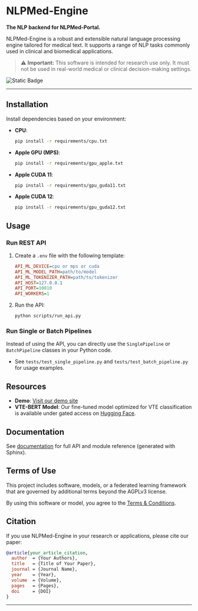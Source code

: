 <!--
SPDX-FileCopyrightText: Copyright (C) 2025 Omid Jafari <omidjafari.com>
SPDX-License-Identifier: AGPL-3.0-or-later

This program is free software: you can redistribute it and/or modify
it under the terms of the GNU Affero General Public License as published by
the Free Software Foundation, either version 3 of the License, or
(at your option) any later version.

This program is distributed in the hope that it will be useful,
but WITHOUT ANY WARRANTY; without even the implied warranty of
MERCHANTABILITY or FITNESS FOR A PARTICULAR PURPOSE.  See the
GNU Affero General Public License for more details.

You should have received a copy of the GNU Affero General Public License
along with this program.  If not, see <http://www.gnu.org/licenses/>.
-->

# NLPMed-Engine

**The NLP backend for NLPMed-Portal.**

NLPMed-Engine is a robust and extensible natural language processing engine tailored for medical text. It supports a range of NLP tasks commonly used in clinical and biomedical applications.

> ⚠️ **Important:** This software is intended for research use only. It must not be used in real-world medical or clinical decision-making settings.

![Static Badge](https://img.shields.io/badge/license-AGPLv3-blue)

---

## Installation

Install dependencies based on your environment:

- **CPU**:
  ```bash
  pip install -r requirements/cpu.txt
  ```

- **Apple GPU (MPS)**:
  ```bash
  pip install -r requirements/gpu_apple.txt
  ```

- **Apple CUDA 11**:
  ```bash
  pip install -r requirements/gpu_guda11.txt
  ```

- **Apple CUDA 12**:
  ```bash
  pip install -r requirements/gpu_guda12.txt
  ```

## Usage

### Run REST API

1. Create a `.env` file with the following template:

   ```ini
   API_ML_DEVICE=cpu or mps or cuda
   API_ML_MODEL_PATH=path/to/model
   API_ML_TOKENIZER_PATH=path/to/tokenizer
   API_HOST=127.0.0.1
   API_PORT=10010
   API_WORKERS=1
   ```

2. Run the API:

   ```bash
   python scripts/run_api.py
   ```

### Run Single or Batch Pipelines

Instead of using the API, you can directly use the `SinglePipeline` or `BatchPipeline` classes in your Python code.

- See `tests/test_single_pipeline.py` and `tests/test_batch_pipeline.py` for usage examples.

## Resources

- **Demo**: [Visit our demo site](https://nlpmed.demo.angli-lab.com/nlp/demo)
- **VTE-BERT Model**: Our fine-tuned model optimized for VTE classification is available under gated access on [Hugging Face](https://huggingface.co/ang-li-lab/VTE-BERT).

## Documentation

See [documentation](https://ang-li-lab.github.io/NLPMed-Engine/) for full API and module reference (generated with Sphinx).

## Terms of Use

This project includes software, models, or a federated learning framework that are governed by additional terms beyond the AGPLv3 license.

By using this software or model, you agree to the [Terms & Conditions](./TERMS.md).

## Citation

If you use NLPMed-Engine in your research or applications, please cite our paper:

```bibtex
@article{your_article_citation,
  author  = {Your Authors},
  title   = {Title of Your Paper},
  journal = {Journal Name},
  year    = {Year},
  volume  = {Volume},
  pages   = {Pages},
  doi     = {DOI}
}
```

---
